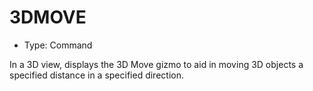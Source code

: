# 3DMOVE

- Type: Command

In a 3D view, displays the 3D Move gizmo to aid in moving 3D objects a specified distance in a specified direction.
